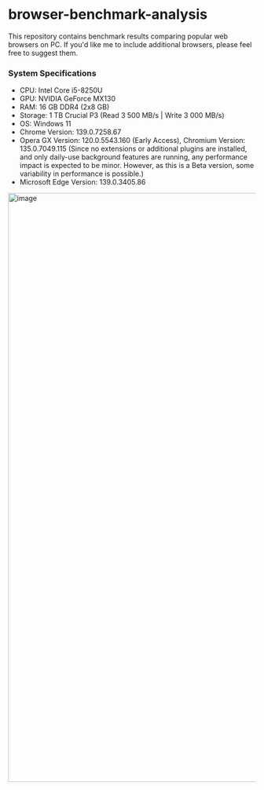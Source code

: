 # browser-benchmark-analysis
This repository contains benchmark results comparing popular web browsers on PC. If you'd like me to include additional browsers, please feel free to suggest them.
### System Specifications

- CPU: Intel Core i5-8250U
- GPU: NVIDIA GeForce MX130
- RAM: 16 GB DDR4 (2x8 GB) 
- Storage: 1 TB Crucial P3 (Read 3 500 MB/s | Write 3 000 MB/s)
- OS: Windows 11
- Chrome Version: 139.0.7258.67
- Opera GX Version: 120.0.5543.160 (Early Access), Chromium Version: 135.0.7049.115 (Since no extensions or additional plugins are installed, and only daily-use background features are running, any performance impact is expected to be minor. However, as this is a Beta version, some variability in performance is possible.)
- Microsoft Edge Version: 139.0.3405.86

<img width="800" height="1200" alt="image" src="https://github.com/user-attachments/assets/4e1ef923-6969-4e18-b55d-81417f899e0f" />

